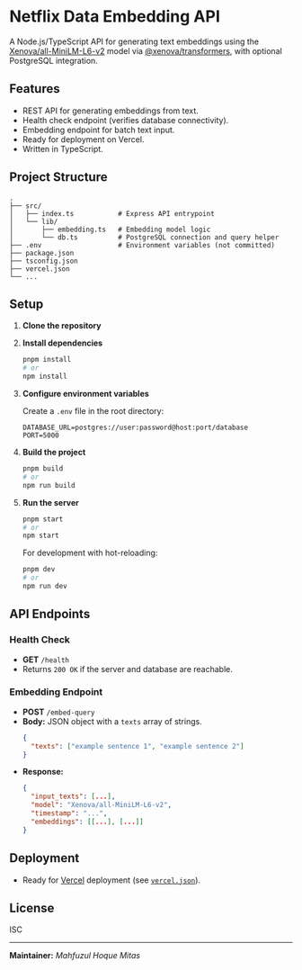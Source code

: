 # Netflix Data Embedding API

A Node.js/TypeScript API for generating text embeddings using the [Xenova/all-MiniLM-L6-v2](https://huggingface.co/Xenova/all-MiniLM-L6-v2) model via [@xenova/transformers](https://www.npmjs.com/package/@xenova/transformers), with optional PostgreSQL integration.

## Features

- REST API for generating embeddings from text.
- Health check endpoint (verifies database connectivity).
- Embedding endpoint for batch text input.
- Ready for deployment on Vercel.
- Written in TypeScript.

## Project Structure

```
.
├── src/
│   ├── index.ts           # Express API entrypoint
│   └── lib/
│       ├── embedding.ts   # Embedding model logic
│       └── db.ts          # PostgreSQL connection and query helper
├── .env                   # Environment variables (not committed)
├── package.json
├── tsconfig.json
├── vercel.json
└── ...
```

## Setup

1. **Clone the repository**

2. **Install dependencies**
   ```sh
   pnpm install
   # or
   npm install
   ```

3. **Configure environment variables**

   Create a `.env` file in the root directory:

   ```
   DATABASE_URL=postgres://user:password@host:port/database
   PORT=5000
   ```

4. **Build the project**
   ```sh
   pnpm build
   # or
   npm run build
   ```

5. **Run the server**
   ```sh
   pnpm start
   # or
   npm start
   ```

   For development with hot-reloading:
   ```sh
   pnpm dev
   # or
   npm run dev
   ```

## API Endpoints

### Health Check

- **GET** `/health`
- Returns `200 OK` if the server and database are reachable.

### Embedding Endpoint

- **POST** `/embed-query`
- **Body:** JSON object with a `texts` array of strings.
  ```json
  {
    "texts": ["example sentence 1", "example sentence 2"]
  }
  ```
- **Response:**
  ```json
  {
    "input_texts": [...],
    "model": "Xenova/all-MiniLM-L6-v2",
    "timestamp": "...",
    "embeddings": [[...], [...]]
  }
  ```

## Deployment

- Ready for [Vercel](https://vercel.com/) deployment (see [`vercel.json`](vercel.json)).

## License

ISC

---

**Maintainer:** _Mahfuzul Hoque Mitas_